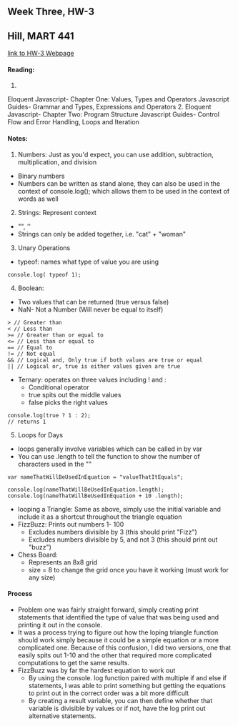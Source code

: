 ## Week Three, HW-3
## Hill, MART 441

[link to HW-3 Webpage](https://annalhill.github.io/hill_441/HW-3/main.html)

#### Reading:
1.
Eloquent Javascript- Chapter One: Values, Types and Operators
Javascript Guides- Grammar and Types, Expressions and Operators
2.
Eloquent Javascript- Chapter Two: Program Structure
Javascript Guides- Control Flow and Error Handling, Loops and Iteration

#### Notes:
1. Numbers: Just as you'd expect, you can use addition, subtraction, multiplication, and division
  - Binary numbers
  - Numbers can be written as stand alone, they can also be used in the context of console.log(); which allows them to be used in the context of words as well

2. Strings: Represent context
  - "", ''
  - Strings can only be added together, i.e. "cat" + "woman"

3. Unary Operations
  - typeof: names what type of value you are using

```
console.log( typeof 1);
```

4. Boolean:
  - Two values that can be returned (true versus false)
  - NaN- Not a Number (Will never be equal to itself)

```
> // Greater than
< // Less than
>= // Greater than or equal to
<= // Less than or equal to
== // Equal to
!= // Not equal
&& // Logical and, Only true if both values are true or equal
|| // Logical or, true is either values given are true
```

  - Ternary: operates on three values including ! and :
    - Conditional operator
    - true spits out the middle values
    - false picks the right values

```
console.log(true ? 1 : 2);
// returns 1
```

5. Loops for Days
  - loops generally involve variables which can be called in by var
  - You can use .length to tell the function to show the number of characters used in the ""

```
var nameThatWillBeUsedInEquation = "valueThatItEquals";

console.log(nameThatWillBeUsedInEquation.length);
console.log(nameThatWillBeUsedInEquation + 10 .length);
```

  - looping a Triangle: Same as above, simply use the initial variable and include it as a shortcut throughout the triangle equation
  - FizzBuzz: Prints out numbers 1- 100
    - Excludes numbers divisible by 3 (this should print "Fizz")
    - Excludes numbers divisible by 5, and not 3 (this should print out "buzz")
  - Chess Board:
    - Represents an 8x8 grid
    - size = 8 to change the grid once you have it working (must work for any size)


#### Process
- Problem one was fairly straight forward, simply creating print statements that identified the type of value that was being used and printing it out in the console.
- It was a process trying to figure out how the loping triangle function should work simply because it could be a simple equation or a more complicated one. Because of this confusion, I did two versions, one that easily spits out 1-10 and the other that required more complicated computations to get the same results.
- FizzBuzz was by far the hardest equation to work out
  - By using the console. log function paired with multiple if and else if statements, I was able to print something but getting the equations to print out in the correct order was a bit more difficult 
  - By creating a result variable, you can then define whether that variable is divisible by values or if not, have the log print out alternative statements.
